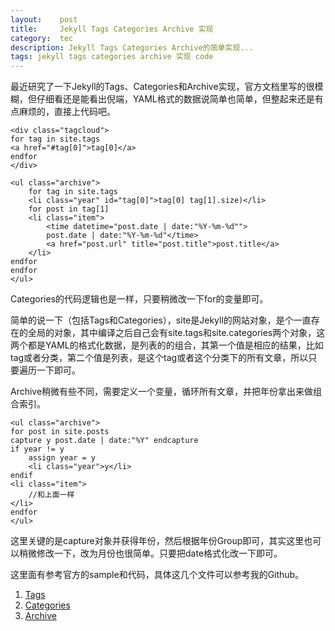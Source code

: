 ```yaml
---
layout:    post
title:     Jekyll Tags Categories Archive 实现
category:  tec
description: Jekyll Tags Categories Archive的简单实现...
tags: jekyll tags categories archive 实现 code
---
```

最近研究了一下Jekyll的Tags、Categories和Archive实现，官方文档里写的很模糊，但仔细看还是能看出倪端，YAML格式的数据说简单也简单，但整起来还是有点麻烦的，直接上代码吧。

	<div class="tagcloud">
	for tag in site.tags
	<a href="#tag[0]">tag[0]</a>
	endfor
	</div>

	<ul class="archive">
		for tag in site.tags
		<li class="year" id="tag[0]">tag[0] tag[1].size)</li>
		for post in tag[1]
		<li class="item">
			<time datetime="post.date | date:"%Y-%m-%d"">
			post.date | date:"%Y-%m-%d"</time>
			<a href="post.url" title="post.title">post.title</a>
		</li>
	endfor
	endfor
	</ul>

Categories的代码逻辑也是一样，只要稍微改一下for的变量即可。

简单的说一下（包括Tags和Categories），site是Jekyll的网站对象，是个一直存在的全局的对象，其中编译之后自己会有site.tags和site.categories两个对象，这两个都是YAML的格式化数据，是列表的的组合，其第一个值是相应的结果，比如tag或者分类，第二个值是列表，是这个tag或者这个分类下的所有文章，所以只要遍历一下即可。

Archive稍微有些不同，需要定义一个变量，循环所有文章，并把年份拿出来做组合索引。

	<ul class="archive">
	for post in site.posts
  	capture y post.date | date:"%Y" endcapture
  	if year != y
    	assign year = y
    	<li class="year">y</li>
  	endif
  	<li class="item">
  		//和上面一样
  	</li>
	endfor
	</ul>

这里关键的是capture对象并获得年份，然后根据年份Group即可，其实这里也可以稍微修改一下，改为月份也很简单。只要把date格式化改一下即可。

这里面有参考官方的sample和代码，具体这几个文件可以参考我的Github。

1. [Tags](https://github.com/GuoJing/guojing.github.com/blob/master/tags.html)
2. [Categories](https://github.com/GuoJing/guojing.github.com/blob/master/categories.html)
3. [Archive](https://github.com/GuoJing/guojing.github.com/blob/master/archive.html)
